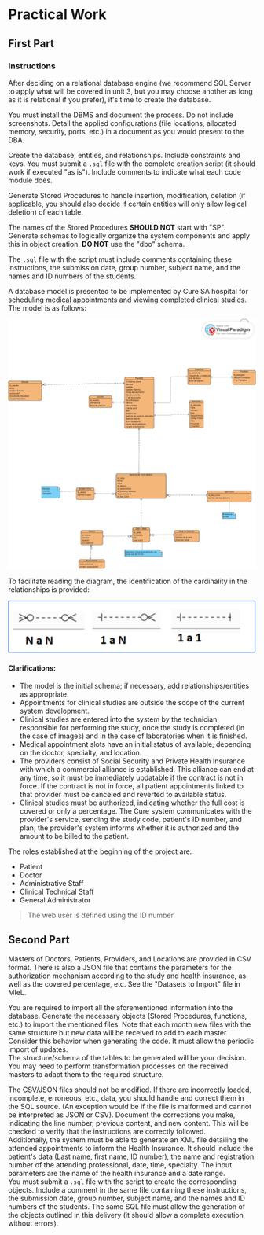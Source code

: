 # Practical Work

## First Part

### Instructions

After deciding on a relational database engine (we recommend SQL Server to apply what will be covered in unit 3, but you may choose another as long as it is relational if you prefer), it's time to create the database.

You must install the DBMS and document the process. Do not include screenshots. Detail the applied configurations (file locations, allocated memory, security, ports, etc.) in a document as you would present to the DBA.

Create the database, entities, and relationships. Include constraints and keys. You must submit a `.sql` file with the complete creation script (it should work if executed "as is"). Include comments to indicate what each code module does.

Generate Stored Procedures to handle insertion, modification, deletion (if applicable, you should also decide if certain entities will only allow logical deletion) of each table.

The names of the Stored Procedures **SHOULD NOT** start with "SP". Generate schemas to logically organize the system components and apply this in object creation. **DO NOT** use the "dbo" schema.

The `.sql` file with the script must include comments containing these instructions, the submission date, group number, subject name, and the names and ID numbers of the students.

A database model is presented to be implemented by Cure SA hospital for scheduling medical appointments and viewing completed clinical studies. The model is as follows:

![Database Model](https://github.com/hozlucas28/SQL-Server-Course-II-2023/blob/Master/.github/der.png?raw=true)

To facilitate reading the diagram, the identification of the cardinality in the relationships is provided:

![Cardinality Identification](https://github.com/hozlucas28/SQL-Server-Course-II-2023/blob/Master/.github/cardinality-identification.png?raw=true)

#### Clarifications:

- The model is the initial schema; if necessary, add relationships/entities as appropriate.
- Appointments for clinical studies are outside the scope of the current system development.
- Clinical studies are entered into the system by the technician responsible for performing the study, once the study is completed (in the case of images) and in the case of laboratories when it is finished.
- Medical appointment slots have an initial status of available, depending on the doctor, specialty, and location.
- The providers consist of Social Security and Private Health Insurance with which a commercial alliance is established. This alliance can end at any time, so it must be immediately updatable if the contract is not in force. If the contract is not in force, all patient appointments linked to that provider must be canceled and reverted to available status.
- Clinical studies must be authorized, indicating whether the full cost is covered or only a percentage. The Cure system communicates with the provider's service, sending the study code, patient's ID number, and plan; the provider's system informs whether it is authorized and the amount to be billed to the patient.

The roles established at the beginning of the project are:

- Patient
- Doctor
- Administrative Staff
- Clinical Technical Staff
- General Administrator

> The web user is defined using the ID number.

## Second Part

Masters of Doctors, Patients, Providers, and Locations are provided in CSV format. There is also a JSON file that contains the parameters for the authorization mechanism according to the study and health insurance, as well as the covered percentage, etc. See the "Datasets to Import" file in MIeL.

You are required to import all the aforementioned information into the database. Generate the necessary objects (Stored Procedures, functions, etc.) to import the mentioned files. Note that each month new files with the same structure but new data will be received to add to each master. Consider this behavior when generating the code. It must allow the periodic import of updates.  
The structure/schema of the tables to be generated will be your decision. You may need to perform transformation processes on the received masters to adapt them to the required structure.

The CSV/JSON files should not be modified. If there are incorrectly loaded, incomplete, erroneous, etc., data, you should handle and correct them in the SQL source. (An exception would be if the file is malformed and cannot be interpreted as JSON or CSV). Document the corrections you make, indicating the line number, previous content, and new content. This will be checked to verify that the instructions are correctly followed.  
Additionally, the system must be able to generate an XML file detailing the attended appointments to inform the Health Insurance. It should include the patient's data (Last name, first name, ID number), the name and registration number of the attending professional, date, time, specialty. The input parameters are the name of the health insurance and a date range.  
You must submit a `.sql` file with the script to create the corresponding objects. Include a comment in the same file containing these instructions, the submission date, group number, subject name, and the names and ID numbers of the students. The same SQL file must allow the generation of the objects outlined in this delivery (it should allow a complete execution without errors).
